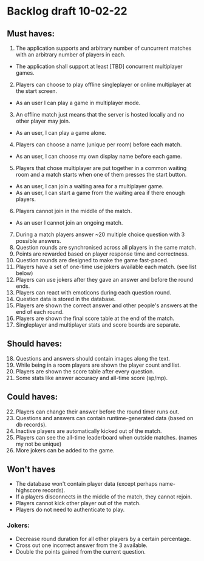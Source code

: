 # Backlog draft 10-02-22

## Must haves:
1. The application supports and arbitrary number of cuncurrent matches with an arbitrary number of players in each.
*  The application shall support at least \[TBD\] concurrent multiplayer games.
2. Players can choose to play offline singleplayer or online multiplayer at the start screen.
* As an user I can play a game in multiplayer mode.
3. An offline match just means that the server is hosted locally and no other player may join.
* As an user, I can play a game alone.
4. Players can choose a name (unique per room) before each match.
* As an user, I can choose my own display name before each game.
5. Players that chose multiplayer are put together in a common waiting room and a match starts when one of them presses the start button.
* As an user, I can join a waiting area for a multiplayer game.
* As an user, I can start a game from the waiting area if there enough players.
6. Players cannot join in the middle of the match.
* As an user I cannot join an ongoing match.
7. During a match players answer \~20 multiple choice question with 3 possible answers.
8. Question rounds are synchronised across all players in the same match.
9. Points are rewarded based on player response time and correctness.
10. Question rounds are designed to make the game fast-paced.
11. Players have a set of one-time use jokers available each match. (see list below)
12. Players can use jokers after they gave an answer and before the round ends.
13. Players can react with emoticons during each question round.
14. Question data is stored in the database.
15. Players are shown the correct answer and other people's answers at the end of each round.
16. Players are shown the final score table at the end of the match.
17. Singleplayer and multiplayer stats and score boards are separate.

## Should haves:
18. Questions and answers should contain images along the text.
19. While being in a room players are shown the player count and list.
20. Players are shown the score table after every question.
21. Some stats like answer accuracy and all-time score (sp/mp).

## Could haves:
22. Players can change their answer before the round timer runs out.
23. Questions and answers can contain runtime-generated data (based on db records).
24. Inactive players are automatically kicked out of the match.
25. Players can see the all-time leaderboard when outside matches. (names my not be unique)
26. More jokers can be added to the game.

## Won't haves
* The database won't contain player data (except perhaps name-highscore records).
* If a players disconnects in the middle of the match, they cannot rejoin.
* Players cannot kick other player out of the match.
* Players do not need to authenticate to play.

### Jokers:
* Decrease round duration for all other players by a certain percentage.
* Cross out one incorrect answer from the 3 available.
* Double the points gained from the current question.
